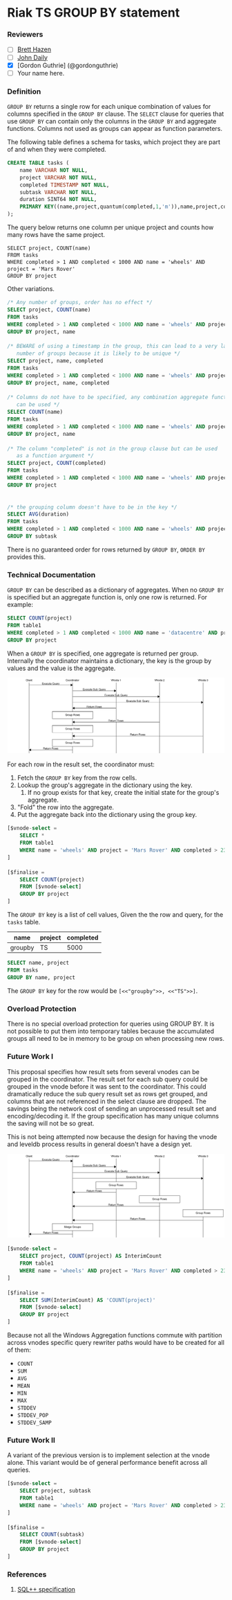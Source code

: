 
# Riak TS GROUP BY statement

### Reviewers

- [ ] [Brett Hazen](@javajolt)
- [ ] [John Daily](@mactintux)
- [X] [Gordon Guthrie] (@gordonguthrie)
- [ ] Your name here.

### Definition

`GROUP BY` returns a single row for each unique combination of values for columns specified in the `GROUP BY` clause.  The `SELECT` clause for queries that use `GROUP BY` can contain only the columns in the `GROUP BY` and aggregate functions. Columns not used as groups can appear as function parameters.

The following table defines a schema for tasks, which project they are part of and when they were completed.

```sql
CREATE TABLE tasks (
    name VARCHAR NOT NULL,
    project VARCHAR NOT NULL,
    completed TIMESTAMP NOT NULL,
    subtask VARCHAR NOT NULL,
    duration SINT64 NOT NULL,
    PRIMARY KEY((name,project,quantum(completed,1,'m')),name,project,completed)
);
```

The query below returns one column per unique project and counts how many rows have the same project.

```
SELECT project, COUNT(name)
FROM tasks
WHERE completed > 1 AND completed < 1000 AND name = 'wheels' AND project = 'Mars Rover'
GROUP BY project
```

Other variations.

```sql
/* Any number of groups, order has no effect */
SELECT project, COUNT(name)
FROM tasks
WHERE completed > 1 AND completed < 1000 AND name = 'wheels' AND project = 'Mars Rover'
GROUP BY project, name

/* BEWARE of using a timestamp in the group, this can lead to a very large
   number of groups because it is likely to be unique */
SELECT project, name, completed
FROM tasks
WHERE completed > 1 AND completed < 1000 AND name = 'wheels' AND project = 'Mars Rover'
GROUP BY project, name, completed

/* Columns do not have to be specified, any combination aggregate functions
   can be used */
SELECT COUNT(name)
FROM tasks
WHERE completed > 1 AND completed < 1000 AND name = 'wheels' AND project = 'Mars Rover'
GROUP BY project, name

/* The column "completed" is not in the group clause but can be used
   as a function argument */
SELECT project, COUNT(completed)
FROM tasks
WHERE completed > 1 AND completed < 1000 AND name = 'wheels' AND project = 'Mars Rover'
GROUP BY project


/* the grouping column doesn't have to be in the key */
SELECT AVG(duration)
FROM tasks
WHERE completed > 1 AND completed < 1000 AND name = 'wheels' AND project = 'Mars Rover'
GROUP BY subtask
```


There is no guaranteed order for rows returned by `GROUP BY`, `ORDER BY` provides this.

### Technical Documentation

`GROUP BY` can be described as a dictionary of aggregates. When no `GROUP BY` is specified but an aggregate function is, only one row is returned. For example:

```sql
SELECT COUNT(project)
FROM table1
WHERE completed > 1 AND completed < 1000 AND name = 'datacentre' AND project = 'Mars Rover'
GROUP BY project
```

When a `GROUP BY` is specified, one aggregate is returned per group. Internally the coordinator maintains a dictionary, the key is the group by values and the value is the aggregate.

![GROUP BY Sequence Diagram](groupby_coordinator.png)

For each row in the result set, the coordinator must:

1. Fetch the `GROUP BY` key from the row cells.
2. Lookup the group's aggregate in the dictionary using the key.
    1. If no group exists for that key, create the initial state for the group's aggregate. 
3. "Fold" the row into the aggregate.
4. Put the aggregate back into the dictionary using the group key.

```sql
[$vnode-select =
    SELECT *
    FROM table1
    WHERE name = 'wheels' AND project = 'Mars Rover' AND completed > 230000 AND completed completed < 330000
]

[$finalise =
    SELECT COUNT(project)
    FROM [$vnode-select]
    GROUP BY project
]
```

The `GROUP BY` key is a list of cell values, Given the the row and query, for the `tasks` table.

|   name  | project | completed |
|---------|---------|-----------|
| groupby | TS      |      5000 |

```sql
SELECT name, project
FROM tasks
GROUP BY name, project
```

The `GROUP BY` key for the row would be `[<<"groupby">>, <<"TS">>]`.

### Overload Protection

There is no special overload protection for queries using GROUP BY. It is not possible to put them into temporary tables because the accumulated groups all need to be in memory to be group on when processing new rows.

### Future Work I

This proposal specifies how result sets from several vnodes can be grouped in the coordinator. The result set for each sub query could be grouped in the vnode before it was sent to the coordinator.  This could dramatically reduce the sub query result set as rows get grouped, and columns that are not referenced in the select clause are dropped. The savings being the network cost of sending an unprocessed result set and encoding/decoding it. If the group specification has many unique columns the saving will not be so great.

This is not being attempted now because the design for having the vnode and leveldb process results in general doesn't have a design yet.

![GROUP BY Sequence Diagram](groupby_vnode.png)

```sql
[$vnode-select =
    SELECT project, COUNT(project) AS InterimCount
    FROM table1
    WHERE name = 'wheels' AND project = 'Mars Rover' AND completed > 230000 AND completed completed < 330000
]

[$finalise =
    SELECT SUM(InterimCount) AS 'COUNT(project)'
    FROM [$vnode-select]
    GROUP BY project
]
```

Because not all the Windows Aggregation functions commute with partition across vnodes specific query rewriter paths would have to be created for all of them:

* `COUNT`
* `SUM`
* `AVG`
* `MEAN`
* `MIN`
* `MAX`
* `STDDEV`
* `STDDEV_POP`
* `STDDEV_SAMP`

### Future Work II

A variant of the previous version is to implement selection at the vnode alone. This variant would be of general performance benefit across all queries.

```sql
[$vnode-select =
    SELECT project, subtask
    FROM table1
    WHERE name = 'wheels' AND project = 'Mars Rover' AND completed > 230000 AND completed completed < 330000
]

[$finalise =
    SELECT COUNT(subtask)
    FROM [$vnode-select]
    GROUP BY project
]
```


### References

1. [SQL++ specification](http://arxiv.org/pdf/1405.3631v8.pdf)
